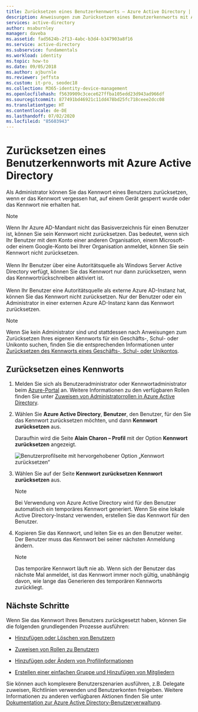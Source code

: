```yaml
---
title: Zurücksetzen eines Benutzerkennworts – Azure Active Directory | Microsoft-Dokumentation
description: Anweisungen zum Zurücksetzen eines Benutzerkennworts mit Azure Active Directory.
services: active-directory
author: msaburnley
manager: daveba
ms.assetid: fad5624b-2f13-4abc-b3d4-b347903a8f16
ms.service: active-directory
ms.subservice: fundamentals
ms.workload: identity
ms.topic: how-to
ms.date: 09/05/2018
ms.author: ajburnle
ms.reviewer: jeffsta
ms.custom: it-pro, seodec18
ms.collection: M365-identity-device-management
ms.openlocfilehash: f5639909c3cece627ffba105edd23d943ad966df
ms.sourcegitcommit: 877491bd46921c11dd478bd25fc718ceee2dcc08
ms.translationtype: HT
ms.contentlocale: de-DE
ms.lasthandoff: 07/02/2020
ms.locfileid: "85603943"
---
```

# <a name="reset-a-users-password-using-azure-active-directory"></a>Zurücksetzen eines Benutzerkennworts mit Azure Active Directory

Als Administrator können Sie das Kennwort eines Benutzers zurücksetzen, wenn er das Kennwort vergessen hat, auf einem Gerät gesperrt wurde oder das Kennwort nie erhalten hat.

>[!Note]
>Wenn Ihr Azure AD-Mandant nicht das Basisverzeichnis für einen Benutzer ist, können Sie sein Kennwort nicht zurücksetzen. Das bedeutet, wenn sich Ihr Benutzer mit dem Konto einer anderen Organisation, einem Microsoft- oder einem Google-Konto bei Ihrer Organisation anmeldet, können Sie sein Kennwort nicht zurücksetzen.<br><br>Wenn Ihr Benutzer über eine Autoritätsquelle als Windows Server Active Directory verfügt, können Sie das Kennwort nur dann zurücksetzen, wenn das Kennwortrückschreiben aktiviert ist.<br><br>Wenn Ihr Benutzer eine Autoritätsquelle als externe Azure AD-Instanz hat, können Sie das Kennwort nicht zurücksetzen. Nur der Benutzer oder ein Administrator in einer externen Azure AD-Instanz kann das Kennwort zurücksetzen.

>[!Note]
>Wenn Sie kein Administrator sind und stattdessen nach Anweisungen zum Zurücksetzen Ihres eigenen Kennworts für ein Geschäfts-, Schul- oder Unikonto suchen, finden Sie die entsprechenden Informationen unter [Zurücksetzen des Kennworts eines Geschäfts-, Schul- oder Unikontos](../user-help/active-directory-passwords-update-your-own-password.md).

## <a name="to-reset-a-password"></a>Zurücksetzen eines Kennworts

1. Melden Sie sich als Benutzeradministrator oder Kennwortadministrator beim [Azure-Portal](https://portal.azure.com/) an. Weitere Informationen zu den verfügbaren Rollen finden Sie unter [Zuweisen von Administratorrollen in Azure Active Directory](../users-groups-roles/directory-assign-admin-roles.md#available-roles).

2. Wählen Sie **Azure Active Directory**, **Benutzer**, den Benutzer, für den Sie das Kennwort zurücksetzen möchten, und dann **Kennwort zurücksetzen** aus.

    Daraufhin wird die Seite **Alain Charon – Profil** mit der Option **Kennwort zurücksetzen** angezeigt.

    ![Benutzerprofilseite mit hervorgehobener Option „Kennwort zurücksetzen“](media/active-directory-users-reset-password-azure-portal/user-profile-reset-password-link.png)

3. Wählen Sie auf der Seite **Kennwort zurücksetzen** **Kennwort zurücksetzen** aus.

    > [!Note]
    > Bei Verwendung von Azure Active Directory wird für den Benutzer automatisch ein temporäres Kennwort generiert. Wenn Sie eine lokale Active Directory-Instanz verwenden, erstellen Sie das Kennwort für den Benutzer.

4. Kopieren Sie das Kennwort, und leiten Sie es an den Benutzer weiter. Der Benutzer muss das Kennwort bei seiner nächsten Anmeldung ändern.

    >[!Note]
    >Das temporäre Kennwort läuft nie ab. Wenn sich der Benutzer das nächste Mal anmeldet, ist das Kennwort immer noch gültig, unabhängig davon, wie lange das Generieren des temporären Kennworts zurückliegt.

## <a name="next-steps"></a>Nächste Schritte

Wenn Sie das Kennwort Ihres Benutzers zurückgesetzt haben, können Sie die folgenden grundlegenden Prozesse ausführen:

- [Hinzufügen oder Löschen von Benutzern](add-users-azure-active-directory.md)

- [Zuweisen von Rollen zu Benutzern](active-directory-users-assign-role-azure-portal.md)

- [Hinzufügen oder Ändern von Profilinformationen](active-directory-users-profile-azure-portal.md)

- [Erstellen einer einfachen Gruppe und Hinzufügen von Mitgliedern](active-directory-groups-create-azure-portal.md)

Sie können auch komplexere Benutzerszenarien ausführen, z.B. Delegate zuweisen, Richtlinien verwenden und Benutzerkonten freigeben. Weitere Informationen zu anderen verfügbaren Aktionen finden Sie unter [Dokumentation zur Azure Active Directory-Benutzerverwaltung](../users-groups-roles/index.yml).
